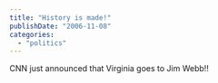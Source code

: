 ```yaml
---
title: "History is made!"
publishDate: "2006-11-08"
categories: 
  - "politics"
---
```


CNN just announced that Virginia goes to Jim Webb!!
